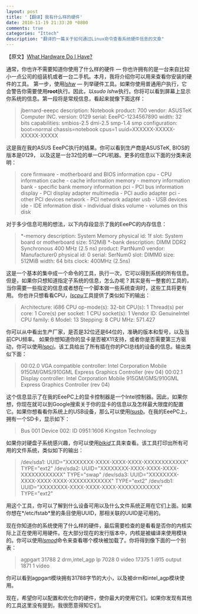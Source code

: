 ```yaml
---
layout: post
title: '【翻译】我有什么样的硬件'
date: 2010-11-19 21:33:20 *0800
comments: true
categories: "Ittech"
description: "翻译的一篇关于如何通过Linux命令查看系统硬件信息的文章"
---
```


【原文】[What Hardware Do I Have?][orignal_article_link]

通常，你也许不需要知道你使用了什么样的硬件 — 你也许拥有的是一台来自比较小一点公司的组装机或者一台二手机。本月，我将介绍你可以用来查看你安装的硬件的工具。 第一步，使用[*lshw*][lshw_link] — 列举硬件工具。如果你使用普通用户执行，它会警告你需要使用**root**执行。因此，以*sudo lshw*执行。你将可以看到屏幕上显示你系统的信息。第一段将是常规信息，看起来就像下面这样：
<!-- more -->
> jbernard-eeepc
>   description: Notebook
>   product: 700
>   vendor: ASUSTeK Computer INC.
>   version: 0129
>   serial: EeePC-1234567890
>   width: 32 bits
>   capabilities: smbios-2.5 dmi-2.5 smp-1.4 smp
>   configuration: boot=normal chassis=notebook
>   cpus=1 uuid=XXXXXX-XXXXX-XXXXX-XXXXX

这是我在我的ASUS EeePC执行的结果。你可以看到生产商是ASUSTeK, BIOS的版本是0129， 以及这是一台32位的单一CPU机器。更多的信息以下面的分类来说明：
> core
>   firmware - motherboard and BIOS information
>   cpu - CPU information
>     cache - cache information
>   memory - memory information
>     bank - specific bank memory information
>   pci - PCI bus information
>     display - PCI display adapter
>     multimedia - PCI audio adapter
>     pci - other PCI devices
>     network - PCI network adapter
>   usb - USB devices
>   ide - IDE information
>     disk - individual disks
>        volume - volumes on this disk

对于多少信息可用的想法，以下内存段显示了我的EeePC的内存信息：
> \*-memory
>     description: System Memory
>     physical id: 1f
>     slot: System board or motherboard
>     size: 512MiB
>   \*-bank
>        description: DIMM DDR2 Synchronous 400 MHz (2.5 ns)
>        product: PartNum0
>        vendor: Manufacturer0
>        physical id: 0
>        serial: SerNum0
>        slot: DIMM0
>        size: 512MiB
>        width: 64 bits
>        clock: 400MHz (2.5ns)

这是一个基本的集中成一个命令的工具，执行一次，它可以得到系统的所有信息。但是，如果你只想知道指定子系统的信息，怎么办呢？其实是有一整套的工具的，当你需要一些指定的信息或者想在一个脚本做一些系统查询时，这些工具将更有用。
你也许只想看看CPU，[*lscpu*][lscpu_link]工具提供了类似如下的输出：
> Architecture:          i686
> CPU op-mode(s):        32-bit
> CPU(s):                1
> Thread(s) per core:    1
> Core(s) per socket:    1
> CPU socket(s):         1
> Vendor ID:             GenuineIntel
> CPU family:            6
> Model:                 13
> Stepping:              8
> CPU MHz:               571.427

你可以从中看出生产厂家，是否是32位还是64位的，准确的版本和型号，以及当前CPU频率。 如果你想知道你的显卡是否被X11支持，或者你是否需要第三方驱动，你可以使用[*lspci*][lspci_link]。该工具给出了所有插在你的PCI总线的设备的信息。输出类似下面：
> 00:02.0 VGA compatible controller: Intel Corporation
>  Mobile 915GM/GMS/910GML Express Graphics Controller (rev 04)
> 00:02.1 Display controller: Intel Corporation
>  Mobile 915GM/GMS/910GML Express Graphics Controller (rev 04)

这个信息显示了在我的EeePC上的显卡控制器是一个Intel控制器。因此，如果你想，你现在就可以到Google搜索关于你的显卡的信息以及怎样最大限度的配置它。如果你想看看你系统上的USB设备，那么可以使用[*lsusb*][lsusb_link]。在我的EeePC上，拥有一个SD卡，显示如下：
> Bus 001 Device 002: ID 0951:1606 Kingston Technology

如果你对硬盘子系统感兴趣，你可以使用[*blkid*][blkid_link]工具来查看。该工具打印出所有可用的文件系统，类似如下的输出：
> /dev/sda1: UUID="XXXXXXXX-XXXX-XXXX-XXXX-XXXXXXXXXXXX" TYPE="ext2"
> /dev/sda2: UUID="XXXXXXXX-XXXX-XXXX-XXXX-XXXXXXXXXXXX" TYPE="swap"
> /dev/sda3: UUID="XXXXXXXX-XXXX-XXXX-XXXX-XXXXXXXXXXXX" TYPE="ext2"
> /dev/sdb1: UUID="XXXXXXXX-XXXX-XXXX-XXXX-XXXXXXXXXXXX" TYPE="ext2"

用这个工具，你可以了解到什么设备可用以及什么文件系统正用在它们上面。如果你想在*/etc/fstab*里的条目使用UUID，那相关联的UUID是可用的。

现在你知道你的系统使用了什么样的硬件，最后需要检查的是看看是否你的内核实际上正在使用可用硬件。在大部分现在的发行版本中，内核是被编译来使用模块的。你可以使用[*lsmod*][lsmod_link]命令来查看哪个模块被加载了。你将得到像下面的一个别表：
> agpgart                31788  2 drm,intel_agp
> lp                      7028  0
> video                  17375  1 i915
> output                  1871  1 video

你可以看到agpgart模块拥有31788字节的大小，以及被drm和intel\_agp模块使用。

现在，希望你可以配置和优化你的硬件，使你最大的使用它们。如果你发现有其他的工具这里没有提到，我很愿意得知它们。

[orignal_article_link]: http://www.linuxjournal.com/content/what-hardware-do-i-have
[lshw_link]: http://linux.die.net/man/1/lshw
[lscpu_link]: http://www.unix.com/man-page/Linux/1/lscpu/
[lspci_link]: http://linux.die.net/man/8/lspci
[lsusb_link]: http://linux.die.net/man/8/lsusb
[blkid_link]: http://linux.die.net/man/8/blkid
[lsmod_link]: http://linux.die.net/man/8/lsmod
